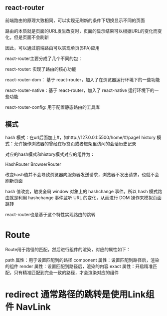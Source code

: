 ## react-router
前端路由的原理大致相同，可以实现无刷新的条件下切换显示不同的页面

路由的本质就是页面的URL发生改变时，页面的显示结果可以根据URL的变化而变化，但是页面不会刷新

因此，可以通过前端路由可以实现单页(SPA)应用

react-router主要分成了几个不同的包：

react-router: 实现了路由的核心功能

react-router-dom： 基于 react-router，加入了在浏览器运行环境下的一些功能

react-router-native：基于 react-router，加入了 react-native 运行环境下的一些功能

react-router-config: 用于配置静态路由的工具库

## 模式
hash 模式：在url后面加上#，如http://127.0.0.1:5500/home/#/page1
history 模式：允许操作浏览器的曾经在标签页或者框架里访问的会话历史记录

对应的hash模式和history模式对应的组件为：

HashRouter
BrowserRouter

改变hash值并不会导致浏览器向服务器发送请求，浏览器不发出请求，也就不会刷新页面

hash 值改变，触发全局 window 对象上的 hashchange 事件。所以 hash 模式路由就是利用 hashchange 事件监听 URL 的变化，从而进行 DOM 操作来模拟页面跳转

react-router也是基于这个特性实现路由的跳转

# Route
Route用于路径的匹配，然后进行组件的渲染，对应的属性如下：

path 属性：用于设置匹配到的路径
component 属性：设置匹配到路径后，渲染的组件
render 属性：设置匹配到路径后，渲染的内容
exact 属性：开启精准匹配，只有精准匹配到完全一致的路径，才会渲染对应的组件

# redirect 通常路径的跳转是使用Link组件 NavLink